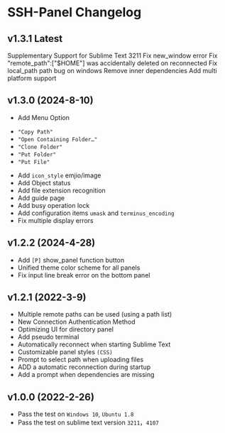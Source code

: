 SSH-Panel Changelog
===================

v1.3.1 Latest
-------------
Supplementary Support for Sublime Text 3211
Fix new_window error
Fix "remote_path":["$HOME"] was accidentally deleted on reconnected
Fix local_path path bug on windows
Remove inner dependencies
Add multi platform support

v1.3.0 (2024-8-10)
------------------
* Add Menu Option
- `"Copy Path"`
- `"Open Containing Folder…"`
- `"Clone Folder"`
- `"Put Folder"`
- `"Put File"`
* Add `icon_style` emjio/image
* Add Object status
* Add file extension recognition
* Add guide page
* Add busy operation lock
* Add configuration items `umask` and `terminus_encoding`
* Fix multiple display errors

v1.2.2 (2024-4-28)
------------------
* Add `[P]` show_panel function button
* Unified theme color scheme for all panels
* Fix input line break error on the bottom panel

v1.2.1 (2022-3-9)
-----------------

* Multiple remote paths can be used (using a path list)
* New Connection Authentication Method
* Optimizing UI for directory panel
* Add pseudo terminal
* Automatically reconnect when starting Sublime Text
* Customizable panel styles `(CSS)`
* Prompt to select path when uploading files
* ADD a automatic reconnection during startup
* Add a prompt when dependencies are missing

v1.0.0 (2022-2-26)
------------------

* Pass the test on `Windows 10`, `Ubuntu 1.8`
* Pass the test on sublime text version `3211`，`4107`